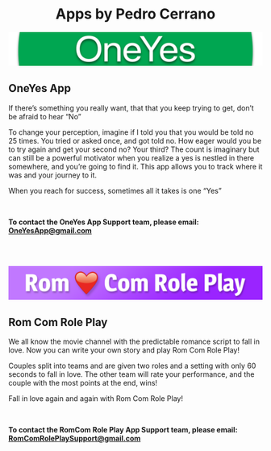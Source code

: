 
<h1 align="center">Apps by Pedro Cerrano</h1>


![screenshot](/assets/images/OneYes-Header_Thin.png)
## OneYes App

If there’s something you really want, that that you keep trying to get, don’t be afraid to hear “No”

To change your perception, imagine if I told you that you would be told no 25 times. You tried or asked once, and got told no. How eager would you be to try again and get your second no? Your third? The count is imaginary but can still be a powerful motivator when you realize a yes is nestled in there somewhere, and you’re going to find it. This app allows you to track where it was and your journey to it.

When you reach for success, sometimes all it takes is one “Yes”

<br>

**To contact the OneYes App Support team, please email: OneYesApp@gmail.com**

<br>
<br>

![screenshot](/assets/images/RomComRolePlay-Header_Thin.png)

## Rom Com Role Play

We all know the movie channel with the predictable romance script to fall in love. Now you can write your own story and play Rom Com Role Play!

Couples split into teams and are given two roles and a setting with only 60 seconds to fall in love. The other team will rate your performance, and the couple with the most points at the end, wins!

Fall in love again and again with Rom Com Role Play!

<br>

**To contact the RomCom Role Play App Support team, please email: RomComRolePlaySupport@gmail.com**
